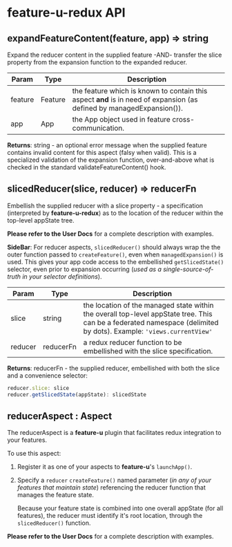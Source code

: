 # feature-u-redux API
<a name="expandFeatureContent"></a>

## expandFeatureContent(feature, app) ⇒ string
Expand the reducer content in the supplied feature -AND- transferthe slice property from the expansion function to the expandedreducer.


| Param | Type | Description |
| --- | --- | --- |
| feature | Feature | the feature which is known to contain this aspect **and** is in need of expansion (as defined by managedExpansion()). |
| app | App | the App object used in feature cross-communication. |

**Returns**: string - an optional error message when the suppliedfeature contains invalid content for this aspect (falsy whenvalid).  This is a specialized validation of the expansionfunction, over-and-above what is checked in the standardvalidateFeatureContent() hook.  
<a name="slicedReducer"></a>

## slicedReducer(slice, reducer) ⇒ reducerFn
Embellish the supplied reducer with a slice property - aspecification (interpreted by **feature-u-redux**) as to thelocation of the reducer within the top-level appState tree.**Please refer to the User Docs** for a complete description withexamples.**SideBar**: For reducer aspects, `slicedReducer()` should always             wrap the the outer function passed to             `createFeature()`, even when `managedExpansion()` is             used.  This gives your app code access to the             embellished `getSlicedState()` selector, even prior to             expansion occurring (_used as a single-source-of-truth             in your selector definitions_).


| Param | Type | Description |
| --- | --- | --- |
| slice | string | the location of the managed state within the overall top-level appState tree.  This can be a federated namespace (delimited by dots).  Example: `'views.currentView'` |
| reducer | reducerFn | a redux reducer function to be embellished with the slice specification. |

**Returns**: reducerFn - the supplied reducer, embellished with both theslice and a convenience selector:```jsreducer.slice: slicereducer.getSlicedState(appState): slicedState```  
<a name="reducerAspect"></a>

## reducerAspect : Aspect
The reducerAspect is a **feature-u** plugin that facilitates reduxintegration to your features.To use this aspect: 1. Register it as one of your aspects to **feature-u**'s `launchApp()`.  2. Specify a `reducer` `createFeature()` named parameter (_in any    of your features that maintain state_) referencing the reducer    function that manages the feature state.     Because your feature state is combined into one overall    appState (for all features), the reducer must identify it's    root location, through the `slicedReducer()` function.**Please refer to the User Docs** for a complete description withexamples.

